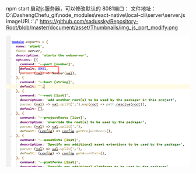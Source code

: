 npm start 启动js服务器，可以修改默认的 8081端口： 
文件地址： D:\DashengChefu_git\node_modules\react-native\local-cli\server\server.js
imageURL:'./' https://github.com/sadussky/Repository-Root/blob/master/document/asset/Thumbnails/img_js_port_modify.png 

![Alt text](https://github.com/sadussky/Repository-Root/blob/master/document/asset/Thumbnails/img_js_port_modify.png "Optional title")
